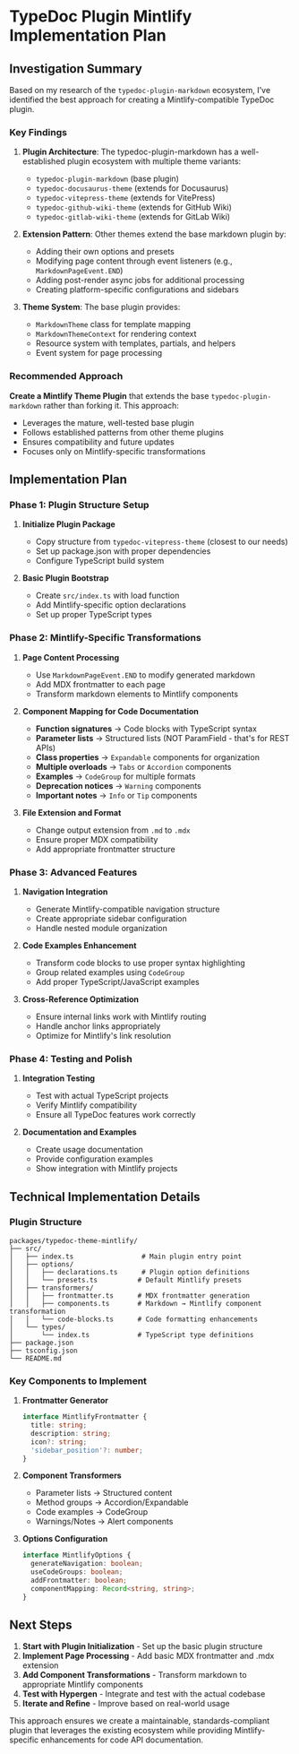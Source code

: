 # TypeDoc Plugin Mintlify Implementation Plan

## Investigation Summary

Based on my research of the `typedoc-plugin-markdown` ecosystem, I've identified the best approach for creating a Mintlify-compatible TypeDoc plugin.

### Key Findings

1. **Plugin Architecture**: The typedoc-plugin-markdown has a well-established plugin ecosystem with multiple theme variants:
   - `typedoc-plugin-markdown` (base plugin)
   - `typedoc-docusaurus-theme` (extends for Docusaurus)
   - `typedoc-vitepress-theme` (extends for VitePress)
   - `typedoc-github-wiki-theme` (extends for GitHub Wiki)
   - `typedoc-gitlab-wiki-theme` (extends for GitLab Wiki)

2. **Extension Pattern**: Other themes extend the base markdown plugin by:
   - Adding their own options and presets
   - Modifying page content through event listeners (e.g., `MarkdownPageEvent.END`)
   - Adding post-render async jobs for additional processing
   - Creating platform-specific configurations and sidebars

3. **Theme System**: The base plugin provides:
   - `MarkdownTheme` class for template mapping
   - `MarkdownThemeContext` for rendering context
   - Resource system with templates, partials, and helpers
   - Event system for page processing

### Recommended Approach

**Create a Mintlify Theme Plugin** that extends the base `typedoc-plugin-markdown` rather than forking it. This approach:

- Leverages the mature, well-tested base plugin
- Follows established patterns from other theme plugins
- Ensures compatibility and future updates
- Focuses only on Mintlify-specific transformations

## Implementation Plan

### Phase 1: Plugin Structure Setup
1. **Initialize Plugin Package**
   - Copy structure from `typedoc-vitepress-theme` (closest to our needs)
   - Set up package.json with proper dependencies
   - Configure TypeScript build system

2. **Basic Plugin Bootstrap**
   - Create `src/index.ts` with load function
   - Add Mintlify-specific option declarations
   - Set up proper TypeScript types

### Phase 2: Mintlify-Specific Transformations
1. **Page Content Processing**
   - Use `MarkdownPageEvent.END` to modify generated markdown
   - Add MDX frontmatter to each page
   - Transform markdown elements to Mintlify components

2. **Component Mapping for Code Documentation**
   - **Function signatures** → Code blocks with TypeScript syntax
   - **Parameter lists** → Structured lists (NOT ParamField - that's for REST APIs)
   - **Class properties** → `Expandable` components for organization
   - **Multiple overloads** → `Tabs` or `Accordion` components
   - **Examples** → `CodeGroup` for multiple formats
   - **Deprecation notices** → `Warning` components
   - **Important notes** → `Info` or `Tip` components

3. **File Extension and Format**
   - Change output extension from `.md` to `.mdx`
   - Ensure proper MDX compatibility
   - Add appropriate frontmatter structure

### Phase 3: Advanced Features
1. **Navigation Integration**
   - Generate Mintlify-compatible navigation structure
   - Create appropriate sidebar configuration
   - Handle nested module organization

2. **Code Examples Enhancement**
   - Transform code blocks to use proper syntax highlighting
   - Group related examples using `CodeGroup`
   - Add proper TypeScript/JavaScript examples

3. **Cross-Reference Optimization**
   - Ensure internal links work with Mintlify routing
   - Handle anchor links appropriately
   - Optimize for Mintlify's link resolution

### Phase 4: Testing and Polish
1. **Integration Testing**
   - Test with actual TypeScript projects
   - Verify Mintlify compatibility
   - Ensure all TypeDoc features work correctly

2. **Documentation and Examples**
   - Create usage documentation
   - Provide configuration examples
   - Show integration with Mintlify projects

## Technical Implementation Details

### Plugin Structure
```
packages/typedoc-theme-mintlify/
├── src/
│   ├── index.ts                 # Main plugin entry point
│   ├── options/
│   │   ├── declarations.ts      # Plugin option definitions
│   │   └── presets.ts          # Default Mintlify presets
│   ├── transformers/
│   │   ├── frontmatter.ts      # MDX frontmatter generation
│   │   ├── components.ts       # Markdown → Mintlify component transformation
│   │   └── code-blocks.ts      # Code formatting enhancements
│   └── types/
│       └── index.ts            # TypeScript type definitions
├── package.json
├── tsconfig.json
└── README.md
```

### Key Components to Implement

1. **Frontmatter Generator**
   ```typescript
   interface MintlifyFrontmatter {
     title: string;
     description: string;
     icon?: string;
     'sidebar_position'?: number;
   }
   ```

2. **Component Transformers**
   - Parameter lists → Structured content
   - Method groups → Accordion/Expandable
   - Code examples → CodeGroup
   - Warnings/Notes → Alert components

3. **Options Configuration**
   ```typescript
   interface MintlifyOptions {
     generateNavigation: boolean;
     useCodeGroups: boolean;
     addFrontmatter: boolean;
     componentMapping: Record<string, string>;
   }
   ```

## Next Steps

1. **Start with Plugin Initialization** - Set up the basic plugin structure
2. **Implement Page Processing** - Add basic MDX frontmatter and .mdx extension
3. **Add Component Transformations** - Transform markdown to appropriate Mintlify components
4. **Test with Hypergen** - Integrate and test with the actual codebase
5. **Iterate and Refine** - Improve based on real-world usage

This approach ensures we create a maintainable, standards-compliant plugin that leverages the existing ecosystem while providing Mintlify-specific enhancements for code API documentation.